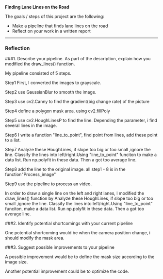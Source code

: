 **Finding Lane Lines on the Road**

The goals / steps of this project are the following:
* Make a pipeline that finds lane lines on the road
* Reflect on your work in a written report


[//]: # (Image References)

[image1]: ./examples/grayscale.jpg "Grayscale"

---

### Reflection

###1. Describe your pipeline. As part of the description, explain how you modified the draw_lines() function.

My pipeline consisted of 5 steps. 

Step1   First, I converted the images to grayscale.

Step2   use GaussianBlur to smooth the image.

Step3   use cv2.Canny to find the gradient(big change rate) of the picture

Step4   define a polygon mask area. using cv2.fillPoly

Step5   use cv2.HoughLinesP to find the line. Depending the parameter, i find several lines in the image.

Step6   I write a function "line_to_point", find point from lines, add these point to a list.

Step7   Analyze these HoughLines, if slope too big or too small ,ignore the line.
        Classify the lines into left/right.Using "line_to_point" funciton to make a data list.
        Run np.polyfit in these data. Then a got too average line.

Step8   add the line to the original image.
        all step1 - 8 is in the function"Process_image"

Step9   use the pipeline to process an video.
        


In order to draw a single line on the left and right lanes, I modified the draw_lines() function by Analyze these HoughLines, if slope too big or too small ,ignore the line. Classify the lines into left/right.Using "line_to_point" funciton, make a data list. Run np.polyfit in these data. Then a got too average line.


###2. Identify potential shortcomings with your current pipeline

One potential shortcoming would be when the camera position change, i should modify the mask area.



###3. Suggest possible improvements to your pipeline

A possible improvement would be to define the mask size according to the image size.

Another potential improvement could be to optimize the code.  
